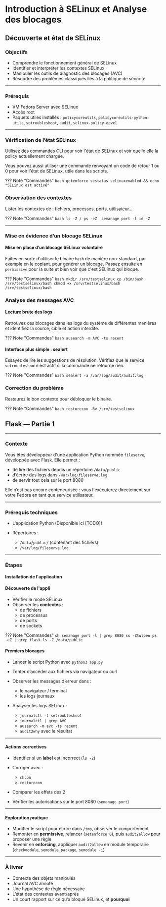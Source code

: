 
# Introduction à SELinux et Analyse des blocages

## Découverte et état de SELinux
### Objectifs

* Comprendre le fonctionnement général de SELinux
* Identifier et interpréter les contextes SELinux
* Manipuler les outils de diagnostic des blocages (AVC)
* Résoudre des problèmes classiques liés à la politique de sécurité

---

### Prérequis

* VM Fedora Server avec SELinux
* Accès root
* Paquets utiles installés : `policycoreutils`, `policycoreutils-python-utils`, `setroubleshoot`, `audit`, `selinux-policy-devel`

---


### Vérification de l’état SELinux

Utilisez des commandes CLI pour voir l'état de SELinux et voir quelle elle la policy actuellement chargée.

Vous pouvez aussi utiliser une commande renvoyant un code de retour 1 ou 0 pour voir l'état de SELinux, utile dans les scripts.

??? Note "Commandes"
    ```bash
    getenforce
    sestatus
    selinuxenabled && echo "SELinux est activé"
    ```


### Observation des contextes

Lister les contextes de : fichiers, processes, ports, utilisateur...

??? Note "Commandes"
    ```bash
    ls -Z /
    ps -eZ 
    semanage port -l
    id -Z
    ```

---

### Mise en évidence d’un blocage SELinux

#### Mise en place d’un blocage SELinux volontaire

Faites en sorte d'utiliser le binaire ``bash`` de manière non-standard, par exemple en le copiant, pour générer un blocage.
Passez ensuite en ``permissive`` pour la suite et bien voir que c'est SELinux qui bloque.

??? Note "Commandes"
    ```bash
    mkdir /srv/testselinux
    cp /bin/bash /srv/testselinux/bash
    chmod +x /srv/testselinux/bash
    /srv/testselinux/bash
    ```

### Analyse des messages AVC

#### Lecture brute des logs

Retrouvez ces blocages dans les logs du système de différentes manières et identifiez la source, cible et action interdite.


??? Note "Commandes"
    ```bash
    ausearch -m AVC -ts recent
    ```


#### Interface plus simple : sealert

Essayez de lire les suggestions de résolution. Vérifiez que le service `setroubleshootd` est actif si la commande ne retourne rien.

??? Note "Commandes"
    ```bash
    sealert -a /var/log/audit/audit.log
    ```

### Correction du problème

Restaurez le bon contexte pour débloquer le binaire.

??? Note "Commandes"
    ```bash
    restorecon -Rv /srv/testselinux
    ```

## Flask — Partie 1

---

### Contexte

Vous êtes développeur d'une application Python nommée `fileserve`, développée avec Flask. Elle permet :

* de lire des fichiers depuis un répertoire `/data/public`
* d’écrire des logs dans `/var/log/fileserve.log`
* de servir tout cela sur le port 8080

Elle n’est pas encore conteneurisée : vous l'exécuterez directement sur votre Fedora en tant que service utilisateur.

---

### Prérequis techniques

* L'application Python (Disponible ici [TODO])
* Répertoires :

  * `/data/public/` (contenant des fichiers)
  * `/var/log/fileserve.log`

---

### Étapes

#### Installation de l'application


#### Découverte de l'appli

* Vérifier le mode SELinux
* Observer les **contextes** :
  * de fichiers 
  * de processus 
  * de ports 
  * de sockets 

??? Note "Commandes"
        ```sh
        semanage port -l | grep 8080
        ss -Ztulpen
        ps -eZ | grep flask
        ls -Z /data/public
        ```

#### Premiers blocages

* Lancer le script Python avec `python3 app.py`
* Tenter d’accéder aux fichiers via navigateur ou curl
* Observer les messages d’erreur dans :
  * le navigateur / terminal
  * les logs journaux

* Analyser les logs SELinux :

  * `journalctl -t setroubleshoot`
  * `journalctl | grep AVC`
  * `ausearch -m avc -ts recent`
  * `audit2why` avec le résultat

---

#### Actions correctives

* Identifier si un **label** est incorrect (`ls -Z`)
* Corriger avec :

  * `chcon`
  * `restorecon`
* Comparer les effets des 2
* Vérifier les autorisations sur le port 8080 (`semanage port`)

---

#### Exploration pratique

* Modifier le script pour écrire dans `/tmp`, observer le comportement
* Remonter en **permissive**, relancer (`setenforce 0`), puis `audit2allow` pour proposer une règle
* Revenir en **enforcing**, appliquer `audit2allow` en module temporaire (`checkmodule`, `semodule_package`, `semodule -i`)

---

### À livrer

* Contexte des objets manipulés
* Journal AVC annoté
* Une hypothèse de règle nécessaire
* L’état des contextes avant/après
* Un court rapport sur ce qu’a bloqué SELinux, et **pourquoi**

